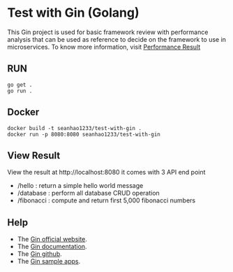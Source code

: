 # Test with Gin (Golang)

This Gin project is used for basic framework review with performance analysis that can be used as reference to decide on the framework to use in microservices. To know more information, visit [Performance Result](https://github.com/samueltan3972/framework-review)

## RUN
```
go get .
go run .
```

## Docker 
```
docker build -t seanhao1233/test-with-gin .	
docker run -p 8080:8080 seanhao1233/test-with-gin
```

## View Result

View the result at http://localhost:8080
it comes with 3 API end point
- /hello : return a simple hello world message
- /database : perform all database CRUD operation
- /fibonacci : compute and return first 5,000 fibonacci numbers


## Help

* The [Gin official website](https://gin-gonic.com/).
* The [Gin documentation](https://gin-gonic.com/docs/).
* The [Gin github](https://github.com/gin-gonic/gin).
* The [Gin sample apps](https://github.com/gin-gonic/examples).
